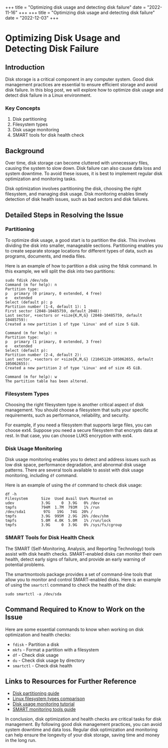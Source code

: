 +++
title = "Optimizing disk usage and detecting disk failure"
date = "2022-11-16"
+++
+++
title = "Optimizing disk usage and detecting disk failure"
date = "2022-12-03"
+++


# Optimizing Disk Usage and Detecting Disk Failure

## Introduction

Disk storage is a critical component in any computer system. Good disk management practices are essential to ensure efficient storage and avoid disk failure. In this blog post, we will explore how to optimize disk usage and detect disk failure in a Linux environment.

### Key Concepts

1. Disk partitioning
2. Filesystem types
3. Disk usage monitoring
4. SMART tools for disk health check

## Background

Over time, disk storage can become cluttered with unnecessary files, causing the system to slow down. Disk failure can also cause data loss and system downtime. To avoid these issues, it is best to implement regular disk optimization and monitoring tasks.

Disk optimization involves partitioning the disk, choosing the right filesystem, and managing disk usage. Disk monitoring enables timely detection of disk health issues, such as bad sectors and disk failures.

## Detailed Steps in Resolving the Issue

### Partitioning

To optimize disk usage, a good start is to partition the disk. This involves dividing the disk into smaller, manageable sections. Partitioning enables you to create separate storage locations for different types of data, such as programs, documents, and media files.

Here is an example of how to partition a disk using the fdisk command. In this example, we will split the disk into two partitions:

```
sudo fdisk /dev/sda
Command (m for help): n
Partition type:
p   primary (0 primary, 0 extended, 4 free)
e   extended
Select (default p): p
Partition number (1-4, default 1): 1
First sector (2048-10485759, default 2048): 
Last sector, +sectors or +size{K,M,G} (2048-10485759, default 10485759): 
Created a new partition 1 of type 'Linux' and of size 5 GiB.

Command (m for help): n
Partition type:
p   primary (1 primary, 0 extended, 3 free)
e   extended
Select (default p): 
Partition number (2-4, default 2): 
Last sector, +sectors or +size{K,M,G} (21045120-105062655, default 105062655): 
Created a new partition 2 of type 'Linux' and of size 45 GiB.

Command (m for help): w
The partition table has been altered.
```

### Filesystem Types

Choosing the right filesystem type is another critical aspect of disk management. You should choose a filesystem that suits your specific requirements, such as performance, reliability, and security.

For example, if you need a filesystem that supports large files, you can choose ext4. Suppose you need a secure filesystem that encrypts data at rest. In that case, you can choose LUKS encryption with ext4.

### Disk Usage Monitoring

Disk usage monitoring enables you to detect and address issues such as low disk space, performance degradation, and abnormal disk usage patterns. There are several tools available to assist with disk usage monitoring, including `df` command.

Here is an example of using the `df` command to check disk usage:

```
df -h
Filesystem      Size  Used Avail Use% Mounted on
udev            3.9G     0  3.9G   0% /dev
tmpfs           794M  1.7M  793M   1% /run
/dev/sda1        97G   19G   74G  20% /
tmpfs           3.9G  995M  2.9G  26% /dev/shm
tmpfs           5.0M  4.0K  5.0M   1% /run/lock
tmpfs           3.9G     0  3.9G   0% /sys/fs/cgroup
```

### SMART Tools for Disk Health Check

The SMART (Self-Monitoring, Analysis, and Reporting Technology) tools assist with disk health checks. SMART-enabled disks can monitor their own health, detect early signs of failure, and provide an early warning of potential problems.

The smartmontools package provides a set of command-line tools that allow you to monitor and control SMART-enabled disks. Here is an example of using the `smartctl` command to check the health of the disk:

```
sudo smartctl -a /dev/sda
```

## Command Required to Know to Work on the Issue

Here are some essential commands to know when working on disk optimization and health checks:

- `fdisk` - Partition a disk
- `mkfs` - Format a partition with a filesystem
- `df` - Check disk usage
- `du` - Check disk usage by directory
- `smartctl` - Check disk health

## Links to Resources for Further Reference

- [Disk partitioning guide](https://www.digitalocean.com/community/tutorials/how-to-partition-and-format-storage-devices-in-linux)
- [Linux filesystem types comparison](https://en.wikipedia.org/wiki/Comparison_of_file_systems)
- [Disk usage monitoring tutorial](https://www.tecmint.com/check-linux-disk-usage-of-files-and-directories/)
- [SMART monitoring tools guide](https://www.linuxjournal.com/article/6983)

In conclusion, disk optimization and health checks are critical tasks for disk management. By following good disk management practices, you can avoid system downtime and data loss. Regular disk optimization and monitoring can help ensure the longevity of your disk storage, saving time and money in the long run.